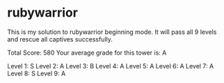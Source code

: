 rubywarrior
===========

This is my solution to rubywarrior beginning mode.  It will pass all 9 levels and rescue all captives successfully.  

Total Score: 580
Your average grade for this tower is: A

  Level 1: S
  Level 2: A
  Level 3: B
  Level 4: A
  Level 5: A
  Level 6: A
  Level 7: A
  Level 8: S
  Level 9: A

